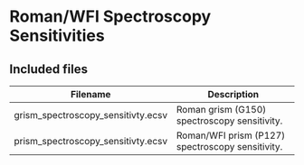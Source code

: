 # Roman/WFI Spectroscopy Sensitivities

## Included files

| Filename| Description|
|---------|------------|
| grism_spectroscopy_sensitivty.ecsv | Roman grism (G150) spectroscopy sensitivity. |
| prism_spectroscopy_sensitivty.ecsv | Roman/WFI prism (P127) spectroscopy sensitivity. |

